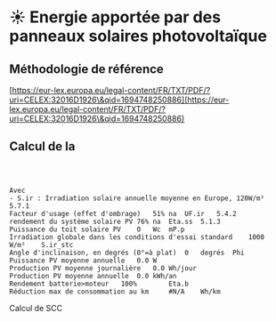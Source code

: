 # ☀️ Energie apportée par des panneaux solaires photovoltaïque

## Méthodologie de référence



[https://eur-lex.europa.eu/legal-content/FR/TXT/PDF/?uri=CELEX:32016D1926\&qid=1694748250886](https://eur-lex.europa.eu/legal-content/FR/TXT/PDF/?uri=CELEX:32016D1926\&qid=1694748250886)

## Calcul de la&#x20;



```



Avec
- S.ir : Irradiation solaire annuelle moyenne en Europe, 120W/m²	5.7.1
Facteur d'usage (effet d'ombrage)	51%	na	UF.ir	5.4.2
rendement du système solaire PV	76%	na	Eta.ss	5.1.3
Puissance du toit solaire PV	0	Wc	mP.p	
Irradiation globale dans les conditions d'essai standard	1000	W/m²	S.ir_stc	
Angle d'inclinaison, en degrés (0°=à plat)	0	degrés	Phi	
Puissance PV moyenne annuelle	0.0	W		
Production PV moyenne journalière 	0.0	Wh/jour		
Production PV moyenne annuelle 	0.0	kWh/an		
Rendement batterie>moteur	100%		Eta.b	
Réduction max de consommation au km 	#N/A	Wh/km		

```

Calcul de SCC
